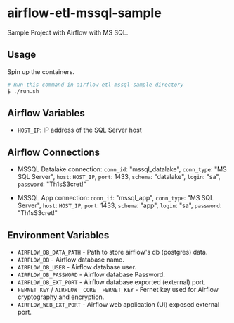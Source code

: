 # airflow-etl-mssql-sample

Sample Project with Airflow with MS SQL.

## Usage

Spin up the containers.

```bash
# Run this command in airflow-etl-mssql-sample directory
$ ./run.sh
```

## Airflow Variables

* `HOST_IP`: IP address of the SQL Server host

## Airflow Connections

* MSSQL Datalake connection:
  `conn_id`: "mssql_datalake",
  `conn_type`: "MS SQL Server",
  `host`: `HOST_IP`,
  `port`: 1433,
  `schema`: "datalake",
  `login`: "sa",
  `password`: "Th1sS3cret!"

* MSSQL App connection:
  `conn_id`: "mssql_app",
  `conn_type`: "MS SQL Server",
  `host`: `HOST_IP`,
  `port`: 1433,
  `schema`: "app",
  `login`: "sa",
  `password`: "Th1sS3cret!"

## Environment Variables

* `AIRFLOW_DB_DATA_PATH` - Path to store airflow's db (postgres) data.
* `AIRFLOW_DB` - Airflow database name.
* `AIRFLOW_DB_USER` - Airflow database user.
* `AIRFLOW_DB_PASSWORD` - Airflow database Password.
* `AIRFLOW_DB_EXT_PORT` - Airflow database exported (external) port.
* `FERNET_KEY` / `AIRFLOW__CORE__FERNET_KEY` - Fernet key used for Airflow cryptography and encryption.
* `AIRFLOW_WEB_EXT_PORT` - Airflow web application (UI) exposed external port.
